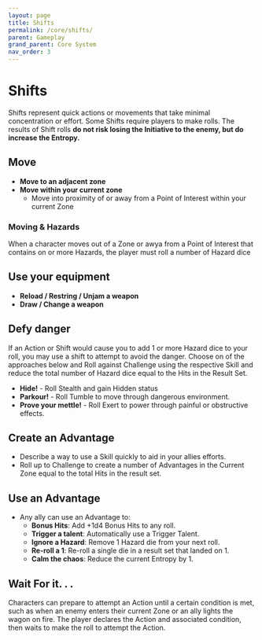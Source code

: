 ```yaml
---
layout: page
title: Shifts
permalink: /core/shifts/
parent: Gameplay
grand_parent: Core System
nav_order: 3
---
```


# Shifts

Shifts represent quick actions or movements that take minimal concentration or effort.  Some Shifts require players to make rolls.  The results of Shift rolls **do not risk losing the Initiative to the enemy, but do increase the Entropy.**

## Move
- **Move to an adjacent zone**
- **Move within your current zone**
    - Move into proximity of or away from a Point of Interest within your current Zone
### Moving & Hazards
When a character moves out of a Zone or awya from a Point of Interest that contains on or more Hazards, the player must roll a number of Hazard dice 

## Use your equipment
- **Reload / Restring / Unjam a weapon**
- **Draw / Change  a weapon**

## Defy danger
If an Action or Shift would cause you to add 1 or more Hazard dice to your roll, you may use a shift to attempt to avoid the danger.  Choose on of the approaches below and Roll against Challenge using the respective Skill and reduce the total number of Hazard dice equal to the Hits in the Result Set. 
- **Hide!** - Roll Stealth and gain Hidden status
- **Parkour!** - Roll Tumble to move through dangerous environment.
- **Prove your mettle!** - Roll Exert to power through painful or obstructive effects.

## Create an Advantage
- Describe a way to use a Skill quickly to aid in your allies efforts.
- Roll up to Challenge to create a number of Advantages in the Current Zone equal to the total Hits in the result set.

## Use an Advantage
- Any ally can use an Advantage to:
    - **Bonus Hits**: Add +1d4 Bonus Hits to any roll.
    - **Trigger a talent**: Automatically use a Trigger Talent.
    - **Ignore a Hazard**: Remove 1 Hazard die from your next roll.
    - **Re-roll a 1**: Re-roll a single die in a result set that landed on 1.
    - **Calm the chaos**: Reduce the current Entropy by 1.

## Wait For it. . .
Characters can prepare to attempt an Action until a certain condition is met, such as when an enemy enters their current Zone or an ally lights the wagon on fire.  The player declares the Action and associated condition, then waits to make the roll to attempt the Action.
